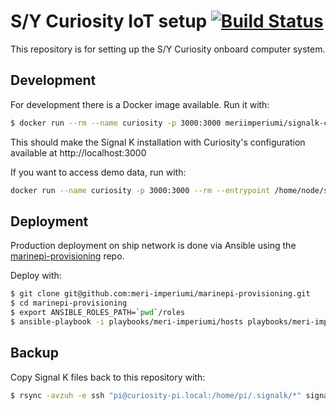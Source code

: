 S/Y Curiosity IoT setup [![Build Status](https://travis-ci.com/meri-imperiumi/curiosity.svg?branch=master)](https://travis-ci.com/meri-imperiumi/curiosity)
=======================

This repository is for setting up the S/Y Curiosity onboard computer system.

## Development

For development there is a Docker image available. Run it with:

```bash
$ docker run --rm --name curiosity -p 3000:3000 meriimperiumi/signalk-curiosity:latest
```

This should make the Signal K installation with Curiosity's configuration available at http://localhost:3000

If you want to access demo data, run with:

```bash
docker run --name curiosity -p 3000:3000 --rm --entrypoint /home/node/signalk/bin/signalk-server meriimperiumi/signalk-curiosity:latest --sample-nmea0183-data
```

## Deployment

Production deployment on ship network is done via Ansible using the [marinepi-provisioning](https://github.com/meri-imperiumi/marinepi-provisioning) repo.

Deploy with:

```bash
$ git clone git@github.com:meri-imperiumi/marinepi-provisioning.git
$ cd marinepi-provisioning
$ export ANSIBLE_ROLES_PATH=`pwd`/roles
$ ansible-playbook -i playbooks/meri-imperiumi/hosts playbooks/meri-imperiumi/curiosity.yml --ask-vault-pass
```

## Backup

Copy Signal K files back to this repository with:

```bash
$ rsync -avzuh -e ssh "pi@curiosity-pi.local:/home/pi/.signalk/*" signalk
```
